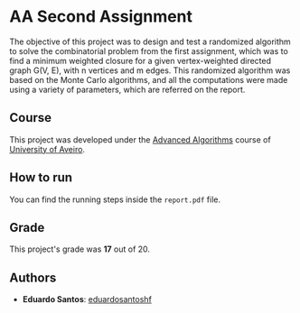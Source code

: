 # AA Second Assignment

The objective of this project was to design and test a randomized algorithm to solve the combinatorial problem from the first assignment, which was to find a minimum weighted closure for a given vertex-weighted directed graph G(V, E), with n vertices and m edges. This randomized algorithm was based on the Monte Carlo algorithms, and all the computations were made using a variety of parameters, which are referred on the report.

## Course
This project was developed under the [Advanced Algorithms](https://www.ua.pt/en/uc/13637) course of [University of Aveiro](https://www.ua.pt/).

## How to run
You can find the running steps inside the `report.pdf` file.

## Grade 
This project's grade was **17** out of 20.

## Authors
* **Eduardo Santos**: [eduardosantoshf](https://github.com/eduardosantoshf)